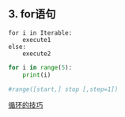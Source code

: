 ## 3. for语句

```
for i in Iterable:
	execute1
else:
	execute2
```

```python
for i in range(5):
	print(i)

#range([start,] stop [,step=1])
```

[循环的技巧](https://docs.python.org/zh-cn/3/tutorial/datastructures.html#looping-techniques)
